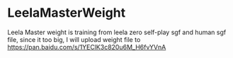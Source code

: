 # LeelaMasterWeight
Leela Master weight is training from leela zero self-play sgf and human sgf file, since it too big, I will upload weight file to 
https://pan.baidu.com/s/1YEClK3c820u6M_H6fvYVnA

